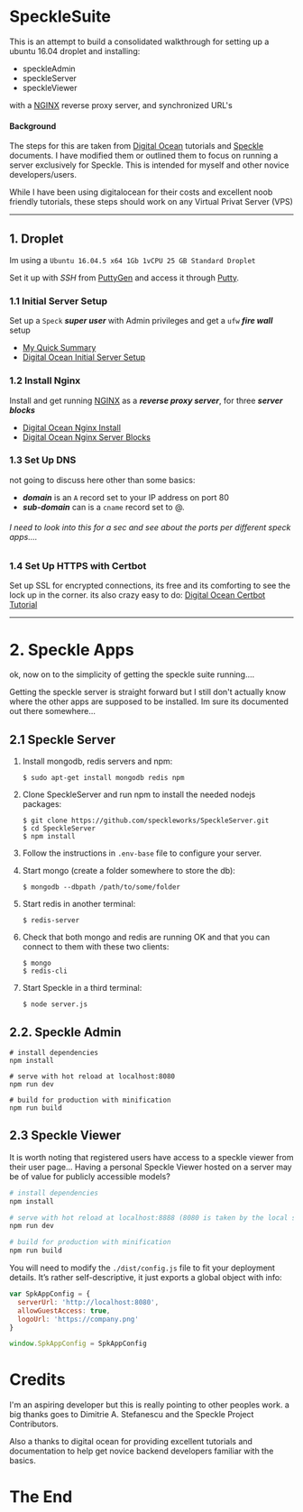 # SpeckleSuite

This is an attempt to build a consolidated walkthrough for setting up a ubuntu 16.04 droplet and installing:
  * speckleAdmin
  * speckleServer
  * speckleViewer

with a [NGINX](https://www.nginx.com/) reverse proxy server, and synchronized URL's

#### Background

The steps for this are taken from [Digital Ocean](www.digitalocean.com) tutorials and [Speckle](https://speckle.works) documents. I have modified them or outlined them to focus on running a server exclusively for Speckle. This is intended for myself and other novice developers/users.

While I have been using digitalocean for their costs and excellent noob friendly tutorials, these steps should work on any Virtual Privat Server (VPS)

___

## 1. Droplet

Im using a `Ubuntu 16.04.5 x64 1Gb 1vCPU 25 GB Standard Droplet`

Set it up with *SSH* from [PuttyGen](https://www.chiark.greenend.org.uk/~sgtatham/putty/latest.html) and access it through [Putty](https://www.chiark.greenend.org.uk/~sgtatham/putty/latest.html).

### 1.1 Initial Server Setup
Set up a `Speck` ***super user*** with Admin privileges and get a `ufw` ***fire wall*** setup

* [My Quick Summary](/initialsetup.md)
* [Digital Ocean Initial Server Setup](https://www.digitalocean.com/community/tutorials/initial-server-setup-with-ubuntu-16-04)

### 1.2 Install Nginx

Install and get running [NGINX](https://www.nginx.com/) as a ***reverse proxy server***, for three ***server blocks***

* [Digital Ocean Nginx Install](https://www.digitalocean.com/community/tutorials/how-to-install-nginx-on-ubuntu-16-04)
* [Digital Ocean Nginx Server Blocks](https://www.digitalocean.com/community/tutorials/how-to-set-up-nginx-server-blocks-virtual-hosts-on-ubuntu-16-04)

### 1.3 Set Up DNS
not going to discuss here other than some basics:
* ***domain*** is an `A` record set to your IP address on port 80
* ***sub-domain*** can is a `cname` record set to @.

###### I need to look into this for a sec and see about the ports per different speck apps....

### 1.4 Set Up HTTPS with Certbot
Set up SSL for encrypted connections, its free and its comforting to see the lock up in the corner.
its also crazy easy to do:
[Digital Ocean Certbot Tutorial](https://www.digitalocean.com/community/tutorials/how-to-secure-nginx-with-let-s-encrypt-on-ubuntu-16-04)


___

# 2. Speckle Apps

ok, now on to the simplicity of getting the speckle suite running....

Getting the speckle server is straight forward but I still don't actually know where the other apps are supposed to be installed. Im sure its documented out there somewhere...

## 2.1 Speckle Server


1) Install mongodb, redis servers and npm:

       $ sudo apt-get install mongodb redis npm

2) Clone SpeckleServer and run npm to install the needed nodejs packages:

       $ git clone https://github.com/speckleworks/SpeckleServer.git
       $ cd SpeckleServer
       $ npm install

3) Follow the instructions in `.env-base` file to configure your server.

4) Start mongo (create a folder somewhere to store the db):

       $ mongodb --dbpath /path/to/some/folder

5) Start redis in another terminal:

       $ redis-server

6) Check that both mongo and redis are running OK and that you can connect to them with these two clients:

       $ mongo
       $ redis-cli

7) Start Speckle in a third terminal:

       $ node server.js

## 2.2. Speckle Admin



```
# install dependencies
npm install

# serve with hot reload at localhost:8080
npm run dev

# build for production with minification
npm run build
```


## 2.3 Speckle Viewer
It is worth noting that registered users have access to a speckle viewer from their user page...
Having a personal Speckle Viewer hosted on a server may be of value for publicly accessible models?

```bash
# install dependencies
npm install

# serve with hot reload at localhost:8888 (8080 is taken by the local speckle server instance 💯)
npm run dev

# build for production with minification
npm run build
```

You will need to modify the `./dist/config.js` file to fit your deployment details. It’s rather self-descriptive, it just exports a global object with info:
```js
var SpkAppConfig = {
  serverUrl: 'http://localhost:8080',
  allowGuestAccess: true,
  logoUrl: 'https://company.png'
}

window.SpkAppConfig = SpkAppConfig
```

# Credits

I'm an aspiring developer but this is really pointing to other peoples work.
a big thanks goes to Dimitrie A. Stefanescu and the Speckle Project Contributors.

Also a thanks to digital ocean for providing excellent tutorials and documentation to help get novice backend developers familiar with the basics.

# The End
